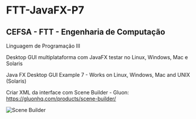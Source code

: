 # FTT-JavaFX-P7
## CEFSA - FTT - Engenharia de Computação
Linguagem de Programação III

Desktop GUI multiplataforma com JavaFX testar no Linux, Windows, Mac e Solaris

Java FX Desktop GUI Example 7 - Works on Linux, Windows, Mac and UNIX (Solaris)

Criar XML da interface com Scene Builder - Gluon: https://gluonhq.com/products/scene-builder/

![Scene Builder](https://gluonhq.com/wp-content/uploads/2016/03/scene-builder-in-action.jpg)
